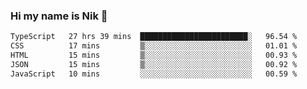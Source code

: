 ### Hi my name is Nik 👋

<!--
**NikDoe/NikDoe** is a ✨ _special_ ✨ repository because its `README.md` (this file) appears on your GitHub profile.

Here are some ideas to get you started:

- 🔭 I’m currently working on ...
- 🌱 I’m currently learning ...
- 👯 I’m looking to collaborate on ...
- 🤔 I’m looking for help with ...
- 💬 Ask me about ...
- 📫 How to reach me: ...
- 😄 Pronouns: ...
- ⚡ Fun fact: ...
-->

<!--START_SECTION:waka-->

```txt
TypeScript   27 hrs 39 mins  ████████████████████████░   96.54 %
CSS          17 mins         ▒░░░░░░░░░░░░░░░░░░░░░░░░   01.01 %
HTML         15 mins         ▒░░░░░░░░░░░░░░░░░░░░░░░░   00.93 %
JSON         15 mins         ▒░░░░░░░░░░░░░░░░░░░░░░░░   00.92 %
JavaScript   10 mins         ░░░░░░░░░░░░░░░░░░░░░░░░░   00.59 %
```

<!--END_SECTION:waka-->
